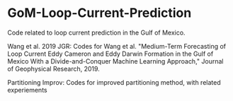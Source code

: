 # GoM-Loop-Current-Prediction
Code related to loop current prediction in the Gulf of Mexico.

Wang et al. 2019 JGR: Codes for Wang et al. "Medium-Term Forecasting of Loop 
Current Eddy Cameron and Eddy Darwin Formation in the Gulf of Mexico With a 
Divide-and-Conquer Machine Learning Approach," Journal of Geophysical Research, 2019.

Partitioning Improv: Codes for improved partitioning method, with related experiements


